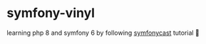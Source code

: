 # symfony-vinyl
learning php 8 and symfony 6 by following [symfonycast](https://symfonycasts.com/screencast/symfony) tutorial 🚀